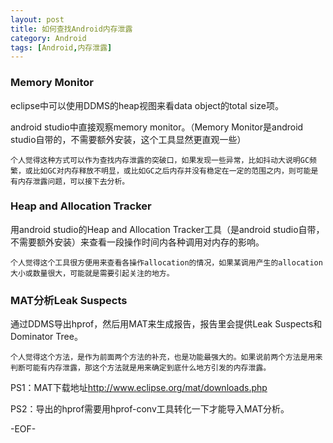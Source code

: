 ```yaml
---
layout: post
title: 如何查找Android内存泄露
category: Android
tags: [Android,内存泄露]
---
```


### Memory Monitor

eclipse中可以使用DDMS的heap视图来看data object的total size项。

android studio中直接观察memory monitor。（Memory Monitor是android studio自带的，不需要额外安装，这个工具显然更直观一些）

    个人觉得这种方式可以作为查找内存泄露的突破口，如果发现一些异常，比如抖动大说明GC频繁，或比如GC对内存释放不明显，或比如GC之后内存并没有稳定在一定的范围之内，则可能是有内存泄露问题，可以接下去分析。


### Heap and Allocation Tracker

用android studio的Heap and Allocation Tracker工具（是android studio自带，不需要额外安装）来查看一段操作时间内各种调用对内存的影响。

    个人觉得这个工具很方便用来查看各操作allocation的情况，如果某调用产生的allocation大小或数量很大，可能就是需要引起关注的地方。


### MAT分析Leak Suspects

通过DDMS导出hprof，然后用MAT来生成报告，报告里会提供Leak Suspects和Dominator Tree。

    个人觉得这个方法，是作为前面两个方法的补充，也是功能最强大的。如果说前两个方法是用来判断可能有内存泄露，那这个方法就是用来确定到底什么地方引发的内存泄露。

PS1：MAT下载地址<http://www.eclipse.org/mat/downloads.php>

PS2：导出的hprof需要用hprof-conv工具转化一下才能导入MAT分析。

-EOF-
